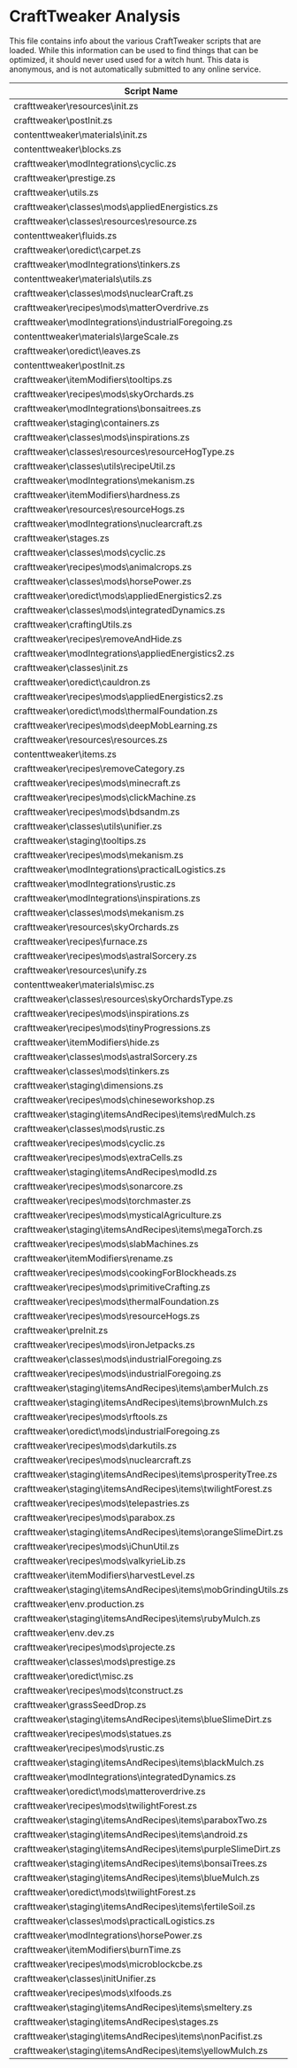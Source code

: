 # CraftTweaker Analysis

This file contains info about the various CraftTweaker scripts that are loaded.
While this information can be used to find things that can be optimized, it
should never used used for a witch hunt. This data is anonymous, and is not
automatically submitted to any online service.

| Script Name                                                    | Time  |
|----------------------------------------------------------------|-------|
| crafttweaker\resources\init.zs                                 | 230ms |
| crafttweaker\postInit.zs                                       | 213ms |
| contenttweaker\materials\init.zs                               | 158ms |
| contenttweaker\blocks.zs                                       | 44ms  |
| crafttweaker\modIntegrations\cyclic.zs                         | 36ms  |
| crafttweaker\prestige.zs                                       | 24ms  |
| crafttweaker\utils.zs                                          | 20ms  |
| crafttweaker\classes\mods\appliedEnergistics.zs                | 19ms  |
| crafttweaker\classes\resources\resource.zs                     | 17ms  |
| contenttweaker\fluids.zs                                       | 14ms  |
| crafttweaker\oredict\carpet.zs                                 | 14ms  |
| crafttweaker\modIntegrations\tinkers.zs                        | 13ms  |
| contenttweaker\materials\utils.zs                              | 12ms  |
| crafttweaker\classes\mods\nuclearCraft.zs                      | 11ms  |
| crafttweaker\recipes\mods\matterOverdrive.zs                   | 11ms  |
| crafttweaker\modIntegrations\industrialForegoing.zs            | 8ms   |
| contenttweaker\materials\largeScale.zs                         | 8ms   |
| crafttweaker\oredict\leaves.zs                                 | 7ms   |
| contenttweaker\postInit.zs                                     | 7ms   |
| crafttweaker\itemModifiers\tooltips.zs                         | 7ms   |
| crafttweaker\recipes\mods\skyOrchards.zs                       | 6ms   |
| crafttweaker\modIntegrations\bonsaitrees.zs                    | 6ms   |
| crafttweaker\staging\containers.zs                             | 6ms   |
| crafttweaker\classes\mods\inspirations.zs                      | 6ms   |
| crafttweaker\classes\resources\resourceHogType.zs              | 5ms   |
| crafttweaker\classes\utils\recipeUtil.zs                       | 5ms   |
| crafttweaker\modIntegrations\mekanism.zs                       | 5ms   |
| crafttweaker\itemModifiers\hardness.zs                         | 5ms   |
| crafttweaker\resources\resourceHogs.zs                         | 5ms   |
| crafttweaker\modIntegrations\nuclearcraft.zs                   | 5ms   |
| crafttweaker\stages.zs                                         | 5ms   |
| crafttweaker\classes\mods\cyclic.zs                            | 4ms   |
| crafttweaker\recipes\mods\animalcrops.zs                       | 4ms   |
| crafttweaker\classes\mods\horsePower.zs                        | 4ms   |
| crafttweaker\oredict\mods\appliedEnergistics2.zs               | 4ms   |
| crafttweaker\classes\mods\integratedDynamics.zs                | 4ms   |
| crafttweaker\craftingUtils.zs                                  | 4ms   |
| crafttweaker\recipes\removeAndHide.zs                          | 4ms   |
| crafttweaker\modIntegrations\appliedEnergistics2.zs            | 4ms   |
| crafttweaker\classes\init.zs                                   | 3ms   |
| crafttweaker\oredict\cauldron.zs                               | 3ms   |
| crafttweaker\recipes\mods\appliedEnergistics2.zs               | 3ms   |
| crafttweaker\oredict\mods\thermalFoundation.zs                 | 3ms   |
| crafttweaker\recipes\mods\deepMobLearning.zs                   | 3ms   |
| crafttweaker\resources\resources.zs                            | 3ms   |
| contenttweaker\items.zs                                        | 3ms   |
| crafttweaker\recipes\removeCategory.zs                         | 3ms   |
| crafttweaker\recipes\mods\minecraft.zs                         | 3ms   |
| crafttweaker\recipes\mods\clickMachine.zs                      | 2ms   |
| crafttweaker\recipes\mods\bdsandm.zs                           | 2ms   |
| crafttweaker\classes\utils\unifier.zs                          | 2ms   |
| crafttweaker\staging\tooltips.zs                               | 2ms   |
| crafttweaker\recipes\mods\mekanism.zs                          | 2ms   |
| crafttweaker\modIntegrations\practicalLogistics.zs             | 2ms   |
| crafttweaker\modIntegrations\rustic.zs                         | 2ms   |
| crafttweaker\modIntegrations\inspirations.zs                   | 2ms   |
| crafttweaker\classes\mods\mekanism.zs                          | 2ms   |
| crafttweaker\resources\skyOrchards.zs                          | 2ms   |
| crafttweaker\recipes\furnace.zs                                | 2ms   |
| crafttweaker\recipes\mods\astralSorcery.zs                     | 2ms   |
| crafttweaker\resources\unify.zs                                | 2ms   |
| contenttweaker\materials\misc.zs                               | 2ms   |
| crafttweaker\classes\resources\skyOrchardsType.zs              | 2ms   |
| crafttweaker\recipes\mods\inspirations.zs                      | 2ms   |
| crafttweaker\recipes\mods\tinyProgressions.zs                  | 2ms   |
| crafttweaker\itemModifiers\hide.zs                             | 2ms   |
| crafttweaker\classes\mods\astralSorcery.zs                     | 2ms   |
| crafttweaker\classes\mods\tinkers.zs                           | 2ms   |
| crafttweaker\staging\dimensions.zs                             | 1ms   |
| crafttweaker\recipes\mods\chineseworkshop.zs                   | 1ms   |
| crafttweaker\staging\itemsAndRecipes\items\redMulch.zs         | 1ms   |
| crafttweaker\classes\mods\rustic.zs                            | 1ms   |
| crafttweaker\recipes\mods\cyclic.zs                            | 1ms   |
| crafttweaker\recipes\mods\extraCells.zs                        | 1ms   |
| crafttweaker\staging\itemsAndRecipes\modId.zs                  | 1ms   |
| crafttweaker\recipes\mods\sonarcore.zs                         | 1ms   |
| crafttweaker\recipes\mods\torchmaster.zs                       | 1ms   |
| crafttweaker\recipes\mods\mysticalAgriculture.zs               | 1ms   |
| crafttweaker\staging\itemsAndRecipes\items\megaTorch.zs        | 1ms   |
| crafttweaker\recipes\mods\slabMachines.zs                      | 1ms   |
| crafttweaker\itemModifiers\rename.zs                           | 1ms   |
| crafttweaker\recipes\mods\cookingForBlockheads.zs              | 1ms   |
| crafttweaker\recipes\mods\primitiveCrafting.zs                 | 1ms   |
| crafttweaker\recipes\mods\thermalFoundation.zs                 | 1ms   |
| crafttweaker\recipes\mods\resourceHogs.zs                      | 1ms   |
| crafttweaker\preInit.zs                                        | 1ms   |
| crafttweaker\recipes\mods\ironJetpacks.zs                      | 1ms   |
| crafttweaker\classes\mods\industrialForegoing.zs               | 1ms   |
| crafttweaker\recipes\mods\industrialForegoing.zs               | 1ms   |
| crafttweaker\staging\itemsAndRecipes\items\amberMulch.zs       | 1ms   |
| crafttweaker\staging\itemsAndRecipes\items\brownMulch.zs       | 1ms   |
| crafttweaker\recipes\mods\rftools.zs                           | 1ms   |
| crafttweaker\oredict\mods\industrialForegoing.zs               | 1ms   |
| crafttweaker\recipes\mods\darkutils.zs                         | 1ms   |
| crafttweaker\recipes\mods\nuclearcraft.zs                      | 1ms   |
| crafttweaker\staging\itemsAndRecipes\items\prosperityTree.zs   | 1ms   |
| crafttweaker\staging\itemsAndRecipes\items\twilightForest.zs   | 1ms   |
| crafttweaker\recipes\mods\telepastries.zs                      | 1ms   |
| crafttweaker\recipes\mods\parabox.zs                           | 1ms   |
| crafttweaker\staging\itemsAndRecipes\items\orangeSlimeDirt.zs  | 1ms   |
| crafttweaker\recipes\mods\iChunUtil.zs                         | 1ms   |
| crafttweaker\recipes\mods\valkyrieLib.zs                       | 1ms   |
| crafttweaker\itemModifiers\harvestLevel.zs                     | 1ms   |
| crafttweaker\staging\itemsAndRecipes\items\mobGrindingUtils.zs | 1ms   |
| crafttweaker\env.production.zs                                 | 1ms   |
| crafttweaker\staging\itemsAndRecipes\items\rubyMulch.zs        | 1ms   |
| crafttweaker\env.dev.zs                                        | 1ms   |
| crafttweaker\recipes\mods\projecte.zs                          | 1ms   |
| crafttweaker\classes\mods\prestige.zs                          | 1ms   |
| crafttweaker\oredict\misc.zs                                   | 1ms   |
| crafttweaker\recipes\mods\tconstruct.zs                        | 1ms   |
| crafttweaker\grassSeedDrop.zs                                  | 1ms   |
| crafttweaker\staging\itemsAndRecipes\items\blueSlimeDirt.zs    | 1ms   |
| crafttweaker\recipes\mods\statues.zs                           | 1ms   |
| crafttweaker\recipes\mods\rustic.zs                            | 1ms   |
| crafttweaker\staging\itemsAndRecipes\items\blackMulch.zs       | 1ms   |
| crafttweaker\modIntegrations\integratedDynamics.zs             | 1ms   |
| crafttweaker\oredict\mods\matteroverdrive.zs                   | 1ms   |
| crafttweaker\recipes\mods\twilightForest.zs                    | 1ms   |
| crafttweaker\staging\itemsAndRecipes\items\paraboxTwo.zs       | 0ms   |
| crafttweaker\staging\itemsAndRecipes\items\android.zs          | 0ms   |
| crafttweaker\staging\itemsAndRecipes\items\purpleSlimeDirt.zs  | 0ms   |
| crafttweaker\staging\itemsAndRecipes\items\bonsaiTrees.zs      | 0ms   |
| crafttweaker\staging\itemsAndRecipes\items\blueMulch.zs        | 0ms   |
| crafttweaker\oredict\mods\twilightForest.zs                    | 0ms   |
| crafttweaker\staging\itemsAndRecipes\items\fertileSoil.zs      | 0ms   |
| crafttweaker\classes\mods\practicalLogistics.zs                | 0ms   |
| crafttweaker\modIntegrations\horsePower.zs                     | 0ms   |
| crafttweaker\itemModifiers\burnTime.zs                         | 0ms   |
| crafttweaker\recipes\mods\microblockcbe.zs                     | 0ms   |
| crafttweaker\classes\initUnifier.zs                            | 0ms   |
| crafttweaker\recipes\mods\xlfoods.zs                           | 0ms   |
| crafttweaker\staging\itemsAndRecipes\items\smeltery.zs         | 0ms   |
| crafttweaker\staging\itemsAndRecipes\stages.zs                 | 0ms   |
| crafttweaker\staging\itemsAndRecipes\items\nonPacifist.zs      | 0ms   |
| crafttweaker\staging\itemsAndRecipes\items\yellowMulch.zs      | 0ms   |
